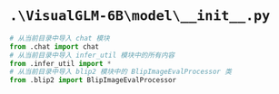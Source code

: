 # `.\VisualGLM-6B\model\__init__.py`

```py
# 从当前目录中导入 chat 模块
from .chat import chat
# 从当前目录中导入 infer_util 模块中的所有内容
from .infer_util import *
# 从当前目录中导入 blip2 模块中的 BlipImageEvalProcessor 类
from .blip2 import BlipImageEvalProcessor
```